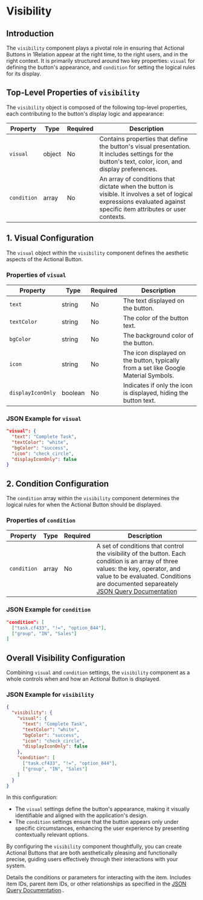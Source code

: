 # Visibility

## Introduction

The `visibility` component plays a pivotal role in ensuring that Actional Buttons in 1Relation appear at the right time, to the right users, and in the right context. It is primarily structured around two key properties: `visual` for defining the button's appearance, and `condition` for setting the logical rules for its display.

## Top-Level Properties of `visibility`

The `visibility` object is composed of the following top-level properties, each contributing to the button's display logic and appearance:

| Property    | Type   | Required | Description |
|-------------|--------|----------|-------------|
| `visual`    | object | No       | Contains properties that define the button's visual presentation. It includes settings for the button's text, color, icon, and display preferences. |
| `condition` | array  | No       | An array of conditions that dictate when the button is visible. It involves a set of logical expressions evaluated against specific item attributes or user contexts. |

## 1. Visual Configuration

The `visual` object within the `visibility` component defines the aesthetic aspects of the Actional Button.

### Properties of `visual`

| Property          | Type    | Required | Description |
|-------------------|---------|----------|-------------|
| `text`            | string  | No       | The text displayed on the button. |
| `textColor`       | string  | No       | The color of the button text. |
| `bgColor`         | string  | No       | The background color of the button. |
| `icon`            | string  | No       | The icon displayed on the button, typically from a set like Google Material Symbols. |
| `displayIconOnly` | boolean | No       | Indicates if only the icon is displayed, hiding the button text. |

### JSON Example for `visual`

```json
"visual": {
  "text": "Complete Task",
  "textColor": "white",
  "bgColor": "success",
  "icon": "check_circle",
  "displayIconOnly": false
}
```
## 2. Condition Configuration

The `condition` array within the `visibility` component determines the logical rules for when the Actional Button should be displayed.

### Properties of `condition`

| Property  | Type  | Required | Description |
|-----------|-------|----------|-------------|
| `condition` | array | No | A set of conditions that control the visibility of the button. Each condition is an array of three values: the key, operator, and value to be evaluated. Conditions are documented separeately [JSON Query Documentation](/docs/JSON/json-query) |

### JSON Example for `condition`

```json
"condition": [
  ["task.cf433", "!=", "option_844"],
  ["group", "IN", "Sales"]
]
```

## Overall Visibility Configuration

Combining `visual` and `condition` settings, the `visibility` component as a whole controls when and how an Actional Button is displayed.

### JSON Example for `visibility`

```json
{
  "visibility": {
    "visual": {
      "text": "Complete Task",
      "textColor": "white",
      "bgColor": "success",
      "icon": "check_circle",
      "displayIconOnly": false
    },
    "condition": [
      ["task.cf433", "!=", "option_844"],
      ["group", "IN", "Sales"]
    ]
  }
}
```

In this configuration:

- The `visual` settings define the button's appearance, making it visually identifiable and aligned with the application's design.
- The `condition` settings ensure that the button appears only under specific circumstances, enhancing the user experience by presenting contextually relevant options.

By configuring the `visibility` component thoughtfully, you can create Actional Buttons that are both aesthetically pleasing and functionally precise, guiding users effectively through their interactions with your system.



Details the conditions or parameters for interacting with the item. Includes item IDs, parent item IDs, or other relationships as specified in the [JSON Query Documentation](/docs/JSON/json-query)..